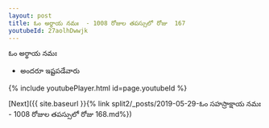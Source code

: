 ```yaml
---
layout: post
title: ఓం అర్థాయ నమః  - 1008 రోజుల తపస్సులో రోజు  167
youtubeId: 27aolhDwwjk
---
```

 
 
 ఓం అర్థాయ నమః  
 
 -  అందరూ ఇష్టపడేవారు 
 
  
 
  
 
 
 
 
 
 


{% include youtubePlayer.html id=page.youtubeId %}
 
[Next]({{ site.baseurl }}{% link  split2/_posts/2019-05-29-ఓం సహస్రాక్షాయ నమః   - 1008 రోజుల తపస్సులో రోజు  168.md%})
 
